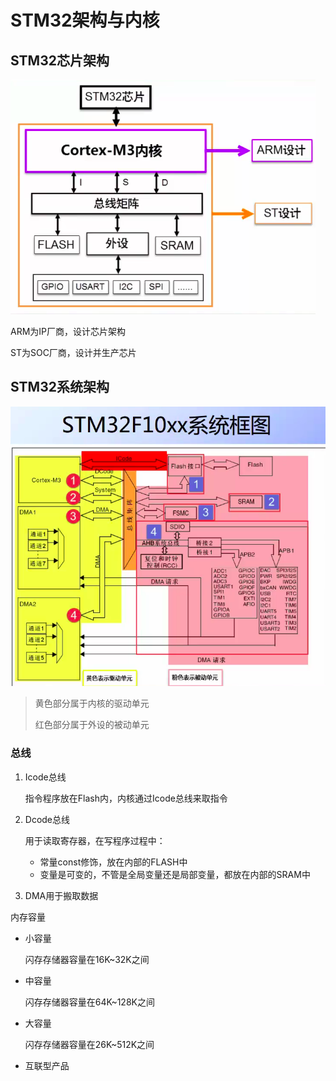 # STM32架构与内核

## STM32芯片架构

![Pasted image 20210308144545](../../../../../pictures/Pasted%20image%2020210308144545.png)

ARM为IP厂商，设计芯片架构

ST为SOC厂商，设计并生产芯片

## STM32系统架构

![Pasted image 20210308144617](../../../../../pictures/Pasted%20image%2020210308144617.png)

> 黄色部分属于内核的驱动单元
>
> 红色部分属于外设的被动单元

### 总线

1. Icode总线

   指令程序放在Flash内，内核通过Icode总线来取指令

2. Dcode总线

   用于读取寄存器，在写程序过程中：

   + 常量const修饰，放在内部的FLASH中
   + 变量是可变的，不管是全局变量还是局部变量，都放在内部的SRAM中

3. DMA用于搬取数据


内存容量

+ 小容量

  闪存存储器容量在16K~32K之间

+ 中容量

  闪存存储器容量在64K~128K之间

+ 大容量

  闪存存储器容量在26K~512K之间

+ 互联型产品